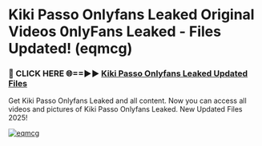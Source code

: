 # Kiki Passo Onlyfans Leaked Original Videos 0nlyFans Leaked - Files Updated! (eqmcg)

<h3>🔴 CLICK HERE 🌐==►► <a href="https://tinyurl.com/2jnfzry5" rel="nofollow">Kiki Passo Onlyfans Leaked Updated Files</a></h3>

Get Kiki Passo Onlyfans Leaked and all content. Now you can access all videos and pictures of Kiki Passo Onlyfans Leaked. New Updated Files 2025!

[![eqmcg](https://i.imgur.com/GyGTBgg.gif)](https://tinyurl.com/2jnfzry5)
